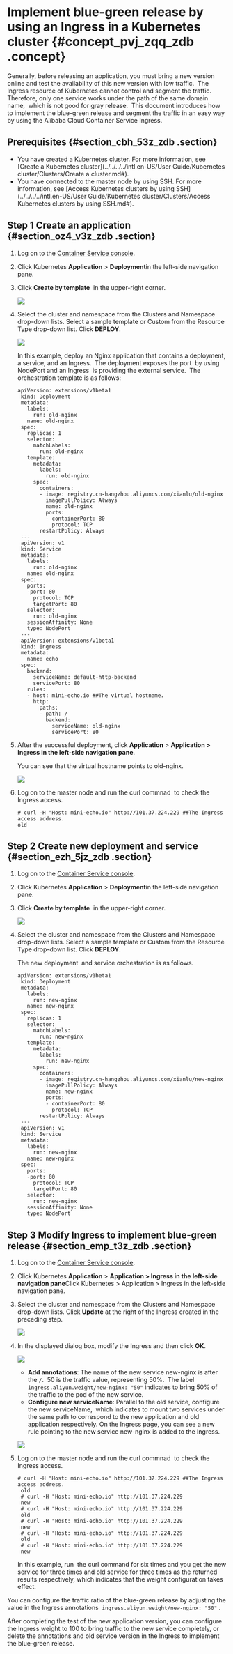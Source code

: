 # Implement blue-green release by using an Ingress in a Kubernetes cluster {#concept_pvj_zqq_zdb .concept}

Generally, before releasing an application, you must bring a new version online and test the availability of this new version with low traffic.  The Ingress resource of Kubernetes cannot control and segment the traffic.  Therefore, only one service works under the path of the same domain name,  which is not good for gray release.  This document introduces how to implement the blue-green release and segment the traffic in an easy way by using the Alibaba Cloud Container Service Ingress.

## Prerequisites {#section_cbh_53z_zdb .section}

-   You have created a Kubernetes cluster. For more information, see [Create a Kubernetes cluster](../../../../intl.en-US/User Guide/Kubernetes cluster/Clusters/Create a cluster.md#).
-   You have connected to the master node by using SSH. For more information, see [Access Kubernetes clusters by using SSH](../../../../intl.en-US/User Guide/Kubernetes cluster/Clusters/Access Kubernetes clusters by using SSH.md#).

## Step 1 Create an application {#section_oz4_v3z_zdb .section}

1.  Log on to the [Container Service console](https://cs.console.aliyun.com).
2.  Click Kubernetes **Application** \> **Deployment**in the left-side navigation pane.
3.  Click **Create by template**  in the upper-right corner.

    ![](http://static-aliyun-doc.oss-cn-hangzhou.aliyuncs.com/assets/img/14270/15344014505686_en-US.png)

4.  Select the cluster and namespace from the Clusters and Namespace drop-down lists. Select a sample template or Custom from the Resource Type drop-down list. Click **DEPLOY**. 

    ![](http://static-aliyun-doc.oss-cn-hangzhou.aliyuncs.com/assets/img/14270/15344014505687_en-US.png)

    In this example, deploy an Nginx application that contains a deployment, a service, and an Ingress.  The deployment exposes the port  by using NodePort and an Ingress  is providing the external service.  The orchestration template is as follows:

    ```
    apiVersion: extensions/v1beta1
     kind: Deployment
     metadata:
       labels:
         run: old-nginx
       name: old-nginx
     spec:
       replicas: 1
       selector:
         matchLabels:
           run: old-nginx
       template:
         metadata:
           labels:
             run: old-nginx
         spec:
           containers:
           - image: registry.cn-hangzhou.aliyuncs.com/xianlu/old-nginx
             imagePullPolicy: Always
             name: old-nginx
             ports:
             - containerPort: 80
               protocol: TCP
           restartPolicy: Always
     ---
     apiVersion: v1
     kind: Service
     metadata:
       labels:
         run: old-nginx
       name: old-nginx
     spec:
       ports:
       -port: 80
         protocol: TCP
         targetPort: 80
       selector:
         run: old-nginx
       sessionAffinity: None
       type: NodePort
     ---
     apiVersion: extensions/v1beta1
     kind: Ingress
     metadata:
       name: echo
     spec:
       backend:
         serviceName: default-http-backend
         servicePort: 80
       rules:
       - host: mini-echo.io ##The virtual hostname.
         http:
           paths:
           - path: /
             backend:
               serviceName: old-nginx
               servicePort: 80
    ```

5.  After the successful deployment, click **Application** \> **Application \> Ingress in the left-side navigation pane**.

    You can see that the virtual hostname points to old-nginx.

    ![](http://static-aliyun-doc.oss-cn-hangzhou.aliyuncs.com/assets/img/14270/15344014505689_en-US.png)

6.  Log on to the master node and run the curl commnad  to check the Ingress access.

    ```
    # curl -H "Host: mini-echo.io" http://101.37.224.229 ##The Ingress access address.
    old
    ```


## Step 2 Create new deployment and service {#section_ezh_5jz_zdb .section}

1.  Log on to the [Container Service console](https://cs.console.aliyun.com).
2.  Click Kubernetes **Application** \> **Deployment**in the left-side navigation pane.
3.  Click **Create by template**  in the upper-right corner.

    ![](http://static-aliyun-doc.oss-cn-hangzhou.aliyuncs.com/assets/img/14270/15344014505686_en-US.png)

4.  Select the cluster and namespace from the Clusters and Namespace drop-down lists. Select a sample template or Custom from the Resource Type drop-down list. Click **DEPLOY**. 

    The new deployment  and service orchestration is as follows.

    ```
    apiVersion: extensions/v1beta1
     kind: Deployment
     metadata:
       labels:
         run: new-nginx
       name: new-nginx
     spec:
       replicas: 1
       selector:
         matchLabels:
           run: new-nginx
       template:
         metadata:
           labels:
             run: new-nginx
         spec:
           containers:
           - image: registry.cn-hangzhou.aliyuncs.com/xianlu/new-nginx
             imagePullPolicy: Always
             name: new-nginx
             ports:
             - containerPort: 80
               protocol: TCP
           restartPolicy: Always
     ---
     apiVersion: v1
     kind: Service
     metadata:
       labels:
         run: new-nginx
       name: new-nginx
     spec:
       ports:
       -port: 80
         protocol: TCP
         targetPort: 80
       selector:
         run: new-nginx
       sessionAffinity: None
       type: NodePort
    ```


## Step 3 Modify Ingress to implement blue-green release {#section_emp_t3z_zdb .section}

1.  Log on to the [Container Service console](https://cs.console.aliyun.com).
2.  Click Kubernetes **Application** \> **Application \> Ingress in the left-side navigation pane**Click Kubernetes \> Application \> Ingress in the left-side navigation pane.  
3.  Select the cluster and namespace from the Clusters and Namespace drop-down lists. Click **Update** at the right of the Ingress created in the preceding step.

    ![](http://static-aliyun-doc.oss-cn-hangzhou.aliyuncs.com/assets/img/14270/15344014505691_en-US.png)

4.  In the displayed dialog box, modify the Ingress and then click **OK**.

    ![](http://static-aliyun-doc.oss-cn-hangzhou.aliyuncs.com/assets/img/14270/15344014505693_en-US.png)

    -   **Add annotations**: The name of the new service new-nginx is after the `/`.  50 is the traffic value, representing 50%.  The label `ingress.aliyun.weight/new-nginx: "50"` indicates to bring 50% of the traffic to the pod of the new service.
    -   **Configure new serviceName**: Parallel to the old service, configure the new serviceName,  which indicates to mount two services under the same path to correspond to the new application and old application respectively.
    On the Ingress page, you can see a new rule pointing to the new service new-nginx is added to the Ingress.

    ![](http://static-aliyun-doc.oss-cn-hangzhou.aliyuncs.com/assets/img/14270/15344014505694_en-US.png)

5.  Log on to the master node and run the curl commnad  to check the Ingress access.

    ```
    # curl -H "Host: mini-echo.io" http://101.37.224.229 ##The Ingress access address.
     old
     # curl -H "Host: mini-echo.io" http://101.37.224.229
     new
     # curl -H "Host: mini-echo.io" http://101.37.224.229
     old
     # curl -H "Host: mini-echo.io" http://101.37.224.229
     new
     # curl -H "Host: mini-echo.io" http://101.37.224.229
     old
     # curl -H "Host: mini-echo.io" http://101.37.224.229
     new
    ```

    In this example, run  the curl command for six times and you get the new service for three times and old service for three times as the returned results respectively, which indicates that the weight configuration takes effect.


You can configure the traffic ratio of the blue-green release by adjusting the value in the Ingress annotations  `ingress.aliyun.weight/new-nginx: "50"` .

After completing the test of the new application version, you can configure the Ingress weight to 100 to bring traffic to the new service completely, or delete the annotations and old service version in the Ingress to implement the blue-green release.

